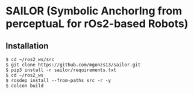 # SAILOR (Symbolic AnchorIng from perceptuaL for rOs2-based Robots)

## Installation

```shell
$ cd ~/ros2_ws/src
$ git clone https://github.com/mgonzs13/sailor.git
$ pip3 install -r sailor/requirements.txt
$ cd ~/ros2_ws
$ rosdep install --from-paths src -r -y
$ colcon build
```

